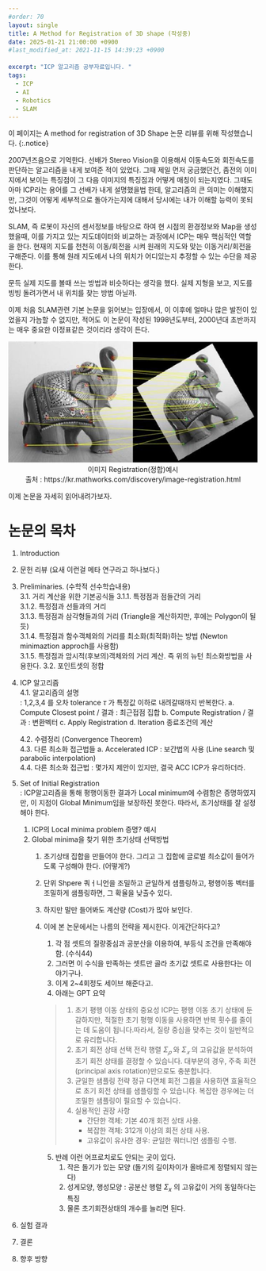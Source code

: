 ```yaml
---
#order: 70
layout: single
title: A Method for Registration of 3D shape (작성중)
date: 2025-01-21 21:00:00 +0900
#last_modified_at: 2021-11-15 14:39:23 +0900

excerpt: "ICP 알고리즘 공부자료입니다. "
tags:
  - ICP
  - AI
  - Robotics
  - SLAM
---
```


이 페이지는 A method for registration of 3D Shape 논문 리뷰를 위해 작성했습니다. 
{:.notice}

2007년즈음으로 기억한다. 선배가 Stereo Vision을 이용해서 이동속도와 회전속도를 판단하는 알고리즘을 내게 보여준 적이 있었다. 그때 제일 먼저 궁금했던건, 좀전의 이미지에서 보이는 특징점이 그 다음 이미지의 특징점과 어떻게 매칭이 되는지였다. 그때도 아마 ICP라는 용어를 그 선배가 내게 설명했을법 한데, 알고리즘의 큰 의미는 이해했지만, 그것이 어떻게 세부적으로 돌아가는지에 대해서 당시에는 내가 이해할 능력이 못되었나보다. 

SLAM, 즉 로봇이 자신의 센서정보를 바탕으로 하여 현 시점의 환경정보와 Map을 생성했을때, 이를 가지고 있는 지도데이터와 비교하는 과정에서 ICP는 매우 핵심적인 역할을 한다. 현재의 지도를 천천히 이동/회전을 시켜 원래의 지도와 맞는 이동거리/회전을 구해준다. 이를 통해 원래 지도에서 나의 위치가 어디있는지 추정할 수 있는 수단을 제공한다. 

문득 실제 지도를 볼때 쓰는 방법과 비슷하다는 생각을 했다. 실제 지형을 보고, 지도를 빙빙 돌려가면서 내 위치를 찾는 방법 아닐까. 

이제 처음 SLAM관련 기본 논문을 읽어보는 입장에서, 이 이후에 얼마나 많은 발전이 있었을지 가늠할 수 없지만, 적어도 이 논문이 작성된 1998년도부터, 2000년대 초반까지는 매우 중요한 이정표같은 것이리라 생각이 든다. 

<div style="text-align: center;">
  <img src="/assets/images/robotics/image_regitration.jpg" alt="Image Registration">
  <figcaption>이미지 Registration(정합)예시<br>출처 : https://kr.mathworks.com/discovery/image-registration.html<br> </figcaption>
</div>



이제 논문을 자세히 읽어내려가보자. 

# 논문의 목차
  1. Introduction
  2. 문헌 리뷰 (요새 이런걸 메타 연구라고 하나보다.)
  3. Preliminaries. (수학적 선수학습내용)  
      3.1. 거리 계산을 위한 기본공식들
          3.1.1. 특정점과 점들간의 거리  
          3.1.2. 특정점과 선들과의 거리  
          3.1.3. 특정점과 삼각형들과의 거리 (Triangle을 계산하지만, 후에는 Polygon이 될듯)  
          3.1.4. 특정점과 함수객체와의 거리를 최소화(최적화)하는 방법 (Newton minimaztion approch를 사용함)  
          3.1.5. 특정점과 암시적(후보의)객체와의 거리 계산. 즉 위의 뉴턴 최소화방법을 사용한다. 
      3.2. 포인트셋의 정합  
  4. ICP 알고리즘  
      4.1. 알고리즘의 설명  
          : 1,2,3,4 를 오차 tolerance $τ$ 가 특정값 이하로 내려갈때까지 반복한다. 
         a. Compute Closest point / 결과 : 최근접점 집합
         b. Compute Registration / 결과 : 변환벡터
         c. Apply Registration 
         d. Iteration 종료조건의 계산

      4.2. 수렴정리 (Convergence Theorem)  
      4.3. 다른 최소화 접근법들
        a. Accelerated ICP : 보간법의 사용 (Line search 및 parabolic interpolation)  
      4.4. 다른 최소화 접근법
          : 몇가지 제안이 있지만, 결국 ACC ICP가 유리하더라. 

  5. Set of Initial Registration  
      : ICP알고리즘을 통해 평행이동한 결과가 Local minimum에 수렴함은 증명하였지만, 이 지점이 Global Minimum임을 보장하진 못한다. 따라서, 초기상태를 잘 설정해야 한다. 

      1. ICP의 Local minima problem 증명? 예시
      2. Global minima을 찾기 위한 초기상태 선택방법
         1. 초기상태 집합을 만들어야 한다. 그리고 그 집합에 글로벌 최소값이 들어가도록 구성해야 한다. (어떻게?)
         2. 단위 Shpere 쿼ㅓ니언을 조밀하고 균일하게 샘플링하고, 평행이동 벡터를 조밀하게 샘플링하면, 그 확율을 낮출수 있다. 
         3. 하지만 말만 들어봐도 계산량 (Cost)가 많아 보인다. 
         4. 이에 본 논문에서는 나름의 전략을 제시한다. 이게간단하다고?
            1. 각 점 셋트의 질량중심과 공분산을 이용하여, 부등식 조건을 만족해야 함. (수식44)
            2. 그러면 이 수식을 만족하는 셋트만 골라 초기값 셋트로 사용한다는 이야기구나. 
            3. 이게 2~4회정도 세이브 해준다고. 
            4. 아래는 GPT 요약

            >   1. 초기 평행 이동 상태의 중요성
            > ICP는 평행 이동 초기 상태에 둔감하지만, 적절한 초기 평행 이동을 사용하면 반복 횟수를  줄이는 데 도움이 됩니다.따라서, 질량 중심을 맞추는 것이 일반적으로 유리합니다.
            > 2. 초기 회전 상태 선택 전략
            > 행렬 $Σ_𝑝$ 와 $Σ_𝑥$ 의 고유값을 분석하여 초기 회전 상태를 결정할 수 있습니다. 대부분의 경우, 주축 회전(principal axis rotation)만으로도 충분합니다.
            > 3. 균일한 샘플링 전략
            >정규 다면체 회전 그룹을 사용하면 효율적으로 초기 회전 상태를 샘플링할 수 있습니다. 복잡한 경우에는 더 조밀한 샘플링이 필요할 수 있습니다.
            >4. 실용적인 권장 사항
            >     - 간단한 객체: 기본 40개 회전 상태 사용.
            >     - 복잡한 객체: 312개 이상의 회전 상태 사용.
            >     - 고유값이 유사한 경우: 균일한 쿼터니언 샘플링 수행.
            5. 반례
              이런 어프로치로도 안되는 곳이 있다. 
                1. 작은 돌기가 있는 모양 (돌기의 길이차이가 올바르게 정렬되지 않는다)
                2. 성게모양, 행성모양 : 공분산 행렬 $Σ_x$ 의 고유값이 거의 동일하다는 특징
                3. 물론 초기회전상태의 개수를 늘리면 된다.  

  6. 실험 결과
  7. 결론  
  8. 향후 방향  




